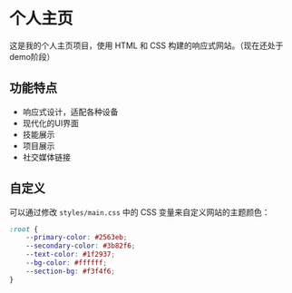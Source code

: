 # 个人主页

这是我的个人主页项目，使用 HTML 和 CSS 构建的响应式网站。（现在还处于demo阶段）

## 功能特点

- 响应式设计，适配各种设备
- 现代化的UI界面
- 技能展示
- 项目展示
- 社交媒体链接

## 自定义

可以通过修改 `styles/main.css` 中的 CSS 变量来自定义网站的主题颜色：

```css
:root {
    --primary-color: #2563eb;
    --secondary-color: #3b82f6;
    --text-color: #1f2937;
    --bg-color: #ffffff;
    --section-bg: #f3f4f6;
}
```
